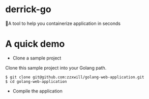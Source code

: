 # derrick-go
🐳A tool to help you containerize application in seconds



# A quick demo
- Clone a sample project

Clone this sample project into your Golang path.

```shell
$ git clone git@github.com:zzxwill/golang-web-application.git
$ cd golang-web-application
```

- Compile the application
